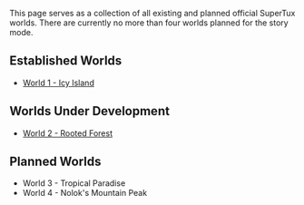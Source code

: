 This page serves as a collection of all existing and planned official SuperTux worlds. There are currently no more than four worlds planned for the story mode.

## Established Worlds
* [World 1 - Icy Island](https://github.com/SuperTux/supertux/wiki/Icy-Island)

## Worlds Under Development

* [World 2 - Rooted Forest](https://github.com/SuperTux/supertux/wiki/Rooted-Forest)

## Planned Worlds

* World 3 - Tropical Paradise
* World 4 - Nolok's Mountain Peak
